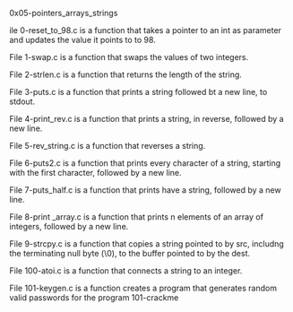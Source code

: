 0x05-pointers_arrays_strings


ile 0-reset_to_98.c is a function that takes a pointer to an int as parameter and updates the value it points to to 98.

File 1-swap.c is a function that swaps the values of two integers.

File 2-strlen.c is a function that returns the length of the string.

File 3-puts.c is a function that prints a string followed bt a new line, to stdout.

File 4-print_rev.c is a function that prints a string, in reverse, followed by a new line.

File 5-rev_string.c is a function that reverses a string.

File 6-puts2.c is a function that prints every character of a string, starting with the first character, followed by a new line.

File 7-puts_half.c is a function that prints have a string, followed by a new line.

File 8-print _array.c is a function that prints n elements of an array of integers, followed by a new line.

File 9-strcpy.c is a function that copies a string pointed to by src, includng the terminating null byte (\0), to the buffer pointed to by the dest.

File 100-atoi.c is a function that connects a string to an integer.

File 101-keygen.c is a function creates a program that generates random valid passwords for the program 101-crackme
